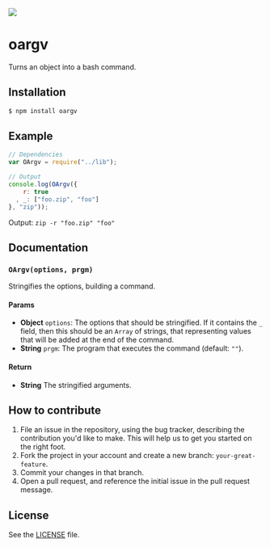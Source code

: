 ![](http://i.imgur.com/TgmKSGy.png)

# oargv
Turns an object into a bash command.

## Installation

```sh
$ npm install oargv
```

## Example

```js
// Dependencies
var OArgv = require("../lib");

// Output
console.log(OArgv({
    r: true
  , _: ["foo.zip", "foo"]
}, "zip"));
```

Output: `zip -r "foo.zip" "foo"`

## Documentation
### `OArgv(options, prgm)`
Stringifies the options, building a command.

#### Params
- **Object** `options`: The options that should be stringified. If it contains the `_` field, then this should be an `Array` of strings, that representing values
that will be added at the end of the command.
- **String** `prgm`: The program that executes the command (default: `""`).

#### Return
- **String** The stringified arguments.

## How to contribute

1. File an issue in the repository, using the bug tracker, describing the
   contribution you'd like to make. This will help us to get you started on the
   right foot.
2. Fork the project in your account and create a new branch:
   `your-great-feature`.
3. Commit your changes in that branch.
4. Open a pull request, and reference the initial issue in the pull request
   message.

## License
See the [LICENSE](./LICENSE) file.
